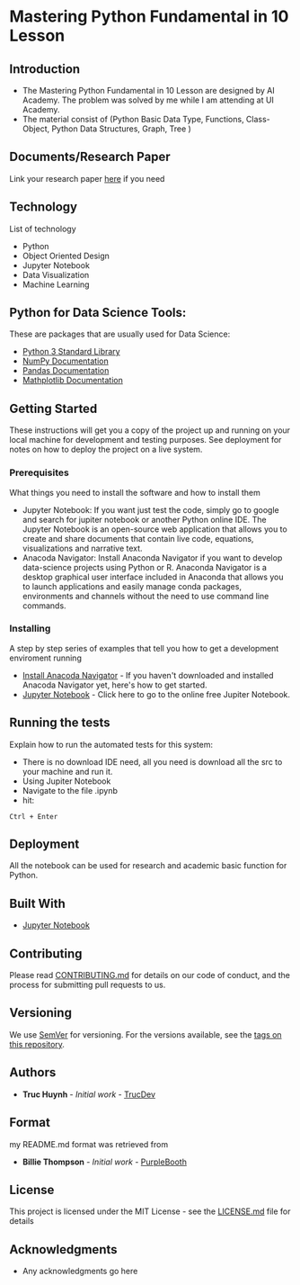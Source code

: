 # Mastering Python Fundamental in 10 Lesson

## Introduction
- The Mastering Python Fundamental in 10 Lesson are designed by AI Academy. The problem was solved by me while I am attending at UI Academy.
- The material consist of (Python Basic Data Type, Functions, Class-Object, Python Data Structures, Graph, Tree )

## Documents/Research Paper
Link your research paper <a href="https://github.com/jackyhuynh/template-git-jupiter-notebook-md/blob/main/documents/resarch-sample.pdf">here</a> if you need

## Technology
List of technology
- Python 
- Object Oriented Design
- Jupyter Notebook
- Data Visualization
- Machine Learning

## Python for Data Science Tools:
These are packages that are usually used for Data Science:
- [Python 3 Standard Library](https://docs.python.org/3/index.html)
- [NumPy Documentation](https://numpy.org/doc/stable/reference/index.html)
- [Pandas Documentation](https://pandas.pydata.org/docs/)
- [Mathplotlib Documentation](https://matplotlib.org/2.0.2/index.html)

## Getting Started
These instructions will get you a copy of the project up and running on your local machine for development and testing purposes. See deployment for notes on how to deploy the project on a live system.

### Prerequisites
What things you need to install the software and how to install them
- Jupyter Notebook: If you want just test the code, simply go to google and search for jupiter notebook or another Python online IDE. The Jupyter Notebook is an open-source web application that allows you to create and share documents that contain live code, equations, visualizations and narrative text. 
- Anacoda Navigator: Install Anaconda Navigator if you want to develop data-science projects using Python or R. Anaconda Navigator is a desktop graphical user interface included in Anaconda that allows you to launch applications and easily manage conda packages, environments and channels without the need to use command line commands. 

### Installing
A step by step series of examples that tell you how to get a development enviroment running
* [Install Anacoda Navigator](https://docs.anaconda.com/anaconda/navigator/install/#:~:text=Installing%20Navigator%20Navigator%20is%20automatically%20installed%20when%20you,install%20anaconda-navigator.%20To%20start%20Navigator,%20see%20Getting%20Started.) - If you haven't downloaded and installed Anacoda Navigator yet, here's how to get started.
* [Jupyter Notebook](https://jupyter.org/try) - Click here to go to the online free Jupiter Notebook.

## Running the tests
Explain how to run the automated tests for this system:
- There is no download IDE need, all you need is download all the src to your machine and run it.
- Using Jupiter Notebook
- Navigate to the file .ipynb
- hit:
```
Ctrl + Enter
```

## Deployment
All the notebook can be used for research and academic basic function for Python. 

## Built With
* [Jupyter Notebook](https://jupyter.org/try) 

## Contributing
Please read [CONTRIBUTING.md](CONTRIBUTING.md) for details on our code of conduct, and the process for submitting pull requests to us.

## Versioning

We use [SemVer](http://semver.org/) for versioning. For the versions available, see the [tags on this repository](). 

## Authors

* **Truc Huynh** - *Initial work* - [TrucDev](https://github.com/jackyhuynh)

## Format
my README.md format was retrieved from
* **Billie Thompson** - *Initial work* - [PurpleBooth](https://github.com/PurpleBooth)

## License

This project is licensed under the MIT License - see the [LICENSE.md](LICENSE.md) file for details

## Acknowledgments
* Any acknowledgments go here

